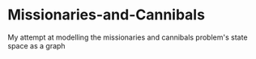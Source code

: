 # Missionaries-and-Cannibals
My attempt at modelling the missionaries and cannibals problem's state space as a graph
